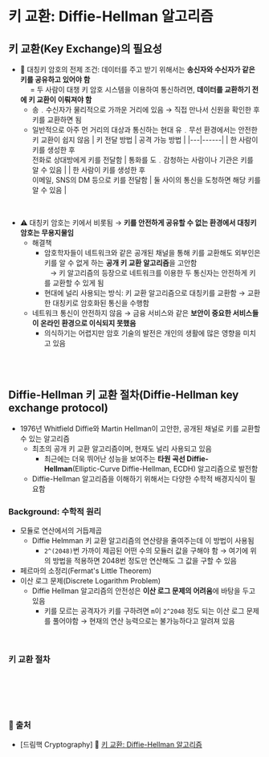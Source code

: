 # 키 교환: Diffie-Hellman 알고리즘

## 키 교환(Key Exchange)의 필요성
* 📌 대칭키 암호의 전제 조건: 데이터를 주고 받기 위해서는 **송신자와 수신자가 같은 키를 공유하고 있어야 함** <br/> &nbsp;&nbsp;&nbsp;&nbsp; = 두 사람이 대챙 키 암호 시스템을 이용하여 통신하려면, **데이터를 교환하기 전에 키 교환이 이뤄져야 함**
    - 송﹒수신자가 물리적으로 가까운 거리에 있음 → 직접 만나서 신원을 확인한 후 키를 교환하면 됨
    - 일반적으로 아주 먼 거리의 대상과 통신하는 현대 유﹒무선 환경에서는 안전한 키 교환이 쉽지 않음
        | 키 전달 방법 | 공격 가능 방법 |
        |---|------|
        | 한 사람이 키를 생성한 후 <br/> 전화로 상대방에게 키를 전달함 | 통화를 도﹒감청하는 사람이나 기관은 키를 알 수 있음 |
        | 한 사람이 키를 생성한 후 <br/> 이메일, SNS의 DM 등으로 키를 전달함 | 둘 사이의 통신을 도청하면 해당 키를 알 수 있음 |

<br/>

* ⚠️ 대칭키 암호는 키에서 비롯됨 → **키를 안전하게 공유할 수 없는 환경에서 대칭키 암호는 무용지물임**
    - 해결책
        + 암호학자들이 네트워크와 같은 공개된 채널을 통해 키를 교환해도 외부인은 키를 알 수 없게 하는 **공개 키 교환 알고리즘**을 고안함 <br/> &nbsp;&nbsp; → 키 알고리즘의 등장으로 네트워크를 이용한 두 통신자는 안전하게 키를 교환할 수 있게 됨
        + 현대에 널리 사용되는 방식: 키 교환 알고리즘으로 대칭키를 교환함 → 교환한 대칭키로 암호화된 통신을 수행함
    - 네트워크 통신이 안전하지 않음 → 금융 서비스와 같은 **보안이 중요한 서비스들이 온라인 환경으로 이식되지 못했음**
        + 의식하기는 어렵지만 암호 기술의 발전은 개인의 생활에 많은 영향을 미치고 있음

<br/><br/>

## Diffie-Hellman 키 교환 절차(Diffie-Hellman key exchange protocol)
* 1976년 Whitfield Diffie와 Martin Hellman이 고안한, 공개된 채널로 키를 교환할 수 있는 알고리즘
    - 최초의 공개 키 교환 알고리즘이며, 현재도 널리 사용되고 있음
        + 최근에는 더욱 뛰어난 성능을 보여주는 **타원 곡선 Diffie-Hellman**(Elliptic-Curve Diffie-Hellman, ECDH) 알고리즘으로 발전함
    - Diffie-Hellman 알고리즘을 이해하기 위해서는 다양한 수학적 배경지식이 필요함

### Background: 수학적 원리
* 모듈로 연산에서의 거듭제곱
    - Diffie Helmman 키 교환 알고리즘의 연산량을 줄여주는데 이 방법이 사용됨
        + ```2^(2048)```번 가까이 제곱된 어떤 수의 모듈러 값을 구해야 함 → 여기에 위의 방법을 적용하면 2048번 정도만 연산해도 그 값을 구할 수 있음
* 페르마의 소정리(Fermat's Little Theorem)
* 이산 로그 문제(Discrete Logarithm Problem)
    - Diffie Hellman 알고리즘의 안전성은 **이산 로그 문제의 어려움**에 바탕을 두고 있음
        + 키를 모르는 공격자가 키를 구하려면 ```m```이 ```2^2048``` 정도 되는 이산 로그 문제를 풀어야함 → 현재의 연산 능력으로는 불가능하다고 알려져 있음

<br/>

### 키 교환 절차


<br/><br/><br/><br/>
### 🔖 출처
* [드림핵 Cryptography] 📌 [키 교환: Diffie-Hellman 알고리즘](https://dreamhack.io/lecture/courses/75)
